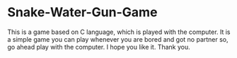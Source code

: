 # Snake-Water-Gun-Game
This is a game based on C language, which is played with the computer. It is a simple game you can play whenever you are bored and got no partner so, go ahead play with the computer. I hope you like it. Thank you.

